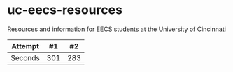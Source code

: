 # uc-eecs-resources
Resources and information for EECS students at the University of Cincinnati

| Attempt | #1  | #2  |
| :---:   | :-: | :-: |
| Seconds | 301 | 283 |
